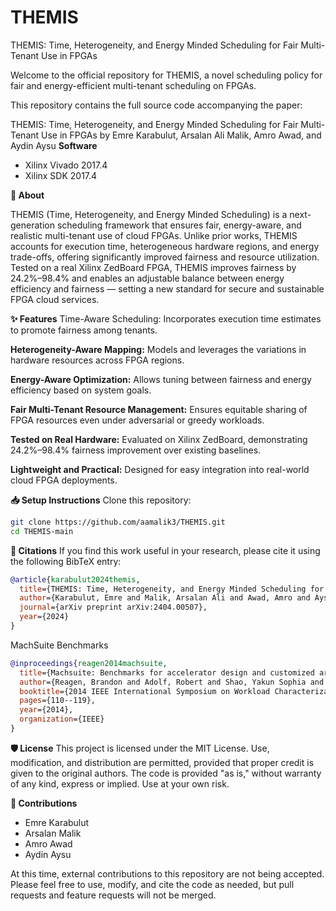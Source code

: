 # THEMIS
THEMIS: Time, Heterogeneity, and Energy Minded Scheduling for Fair Multi-Tenant Use in FPGAs


Welcome to the official repository for THEMIS, a novel scheduling policy for fair and energy-efficient multi-tenant scheduling on FPGAs.

This repository contains the full source code accompanying the paper:

THEMIS: Time, Heterogeneity, and Energy Minded Scheduling for Fair Multi-Tenant Use in FPGAs
by Emre Karabulut, Arsalan Ali Malik, Amro Awad, and Aydin Aysu
**Software**
 * Xilinx Vivado 2017.4
 * Xilinx SDK 2017.4

**🚀 About**

THEMIS (Time, Heterogeneity, and Energy Minded Scheduling) is a next-generation scheduling framework that ensures fair, energy-aware, and realistic multi-tenant use of cloud FPGAs.
Unlike prior works, THEMIS accounts for execution time, heterogeneous hardware regions, and energy trade-offs, offering significantly improved fairness and resource utilization.
Tested on a real Xilinx ZedBoard FPGA, THEMIS improves fairness by 24.2%–98.4% and enables an adjustable balance between energy efficiency and fairness — setting a new standard for secure and sustainable FPGA cloud services.

**✨ Features**
Time-Aware Scheduling:
Incorporates execution time estimates to promote fairness among tenants.

**Heterogeneity-Aware Mapping:**
Models and leverages the variations in hardware resources across FPGA regions.

**Energy-Aware Optimization:**
Allows tuning between fairness and energy efficiency based on system goals.

**Fair Multi-Tenant Resource Management:**
Ensures equitable sharing of FPGA resources even under adversarial or greedy workloads.

**Tested on Real Hardware:**
Evaluated on Xilinx ZedBoard, demonstrating 24.2%–98.4% fairness improvement over existing baselines.

**Lightweight and Practical:**
Designed for easy integration into real-world cloud FPGA deployments.

**📥 Setup Instructions**
Clone this repository:
```bash
git clone https://github.com/aamalik3/THEMIS.git
cd THEMIS-main
```


**📄 Citations**
If you find this work useful in your research, please cite it using the following BibTeX entry:

```bibtex
@article{karabulut2024themis,
  title={THEMIS: Time, Heterogeneity, and Energy Minded Scheduling for Fair Multi-Tenant Use in FPGAs},
  author={Karabulut, Emre and Malik, Arsalan Ali and Awad, Amro and Aysu, Aydin},
  journal={arXiv preprint arXiv:2404.00507},
  year={2024}
}
```
MachSuite Benchmarks
```bibtex
@inproceedings{reagen2014machsuite,
  title={Machsuite: Benchmarks for accelerator design and customized architectures},
  author={Reagen, Brandon and Adolf, Robert and Shao, Yakun Sophia and Wei, Gu-Yeon and Brooks, David},
  booktitle={2014 IEEE International Symposium on Workload Characterization (IISWC)},
  pages={110--119},
  year={2014},
  organization={IEEE}
}
```



**🛡️ License**
This project is licensed under the MIT License.
Use, modification, and distribution are permitted, provided that proper credit is given to the original authors. 
The code is provided "as is," without warranty of any kind, express or implied. Use at your own risk.

**🚫 Contributions**
 * Emre Karabulut
 * Arsalan Malik
 * Amro Awad
 * Aydin Aysu
   
At this time, external contributions to this repository are not being accepted.
Please feel free to use, modify, and cite the code as needed, but pull requests and feature requests will not be merged.
